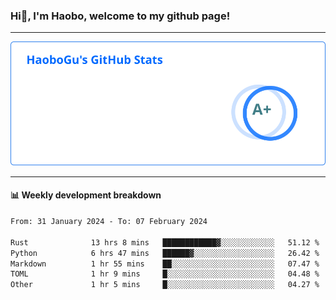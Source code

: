 <!--<h2 align="center"> Hi👋, I'm Haobo, welcome to my github page! </h2>-->
### Hi👋, I'm Haobo, welcome to my github page!
-------

<img href="https://github.com/HaoboGu" src="assets/stats.svg" alt="github stats" /> 

-------

#### 📊 **Weekly development breakdown**
<!--START_SECTION:waka-->

```txt
From: 31 January 2024 - To: 07 February 2024

Rust              13 hrs 8 mins   ████████████▓░░░░░░░░░░░░   51.12 %
Python            6 hrs 47 mins   ██████▓░░░░░░░░░░░░░░░░░░   26.42 %
Markdown          1 hr 55 mins    ██░░░░░░░░░░░░░░░░░░░░░░░   07.47 %
TOML              1 hr 9 mins     █░░░░░░░░░░░░░░░░░░░░░░░░   04.48 %
Other             1 hr 5 mins     █░░░░░░░░░░░░░░░░░░░░░░░░   04.27 %
```

<!--END_SECTION:waka-->
<!--
backup url: https://github-readme-status-dusky-ten.vercel.app/api?username=HaoboGu&count_private=true&show_icons=true&theme=transparent&border_color=2f80ed
-->
<!--
**HaoboGu/HaoboGu** is a ✨ _special_ ✨ repository because its `README.md` (this file) appears on your GitHub profile.

Here are some ideas to get you started:

- 🔭 I’m currently working on AI-assisted programming tools
- 🌱 I’m currently learning ...
- 👯 I’m looking to collaborate on ...
- 🤔 I’m looking for help with ...
- 💬 Ask me about ...
- 📫 How to reach me: ...
- 😄 Pronouns: ...
- ⚡ Fun fact: ...
-->
